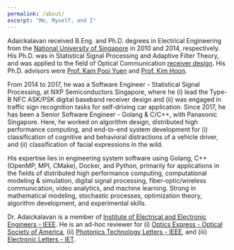 ```yaml
---
permalink: /about/
excerpt: "Me, Myself, and I"
---
```


Adaickalavan received B.Eng. and Ph.D. degrees in Electrical Engineering from the [National University of Singapore](http://www.nus.edu.sg/) in 2010 and 2014, respectively. His Ph.D. was in Statistical Signal Processing and Adaptive Filter Theory, and was applied to the field of Optical Communication <a href="/portfolio/cwdaml_and_adaptivecwda/">receiver design</a>. His Ph.D. advisors were [Prof. Kam Pooi Yuen](https://www.eng.nus.edu.sg/ece/staff/pooi-yuen-kam/) and [Prof. Kim Hoon](http://psrl.kaist.ac.kr/psrl_people.html).

From 2014 to 2017, he was a Software Engineer - Statistical Signal Processing, at NXP Semiconductors Singapore, where he (i) lead the Type-B NFC ASK/PSK digital baseband receiver design and (ii) was engaged in traffic sign recognition tasks for self-driving car application. Since 2017, he has been a Senior Software Engineer - Golang & C/C++, with Panasonic Singapore. Here, he worked on algorithm design, distributed high performance computing, and end-to-end system development for (i) classification of cognitive and behavioral distractions of a vehicle driver, and (ii) classification of facial expressions in the wild.

His expertise lies in engineering system software using Golang, C++ (OpenMP, MPI, CMake), Docker, and Python, primarily for applications in the fields of distributed high performance computing, computational modeling & simulation, digital signal processing, fiber-optic/wireless communication, video analytics, and machine learning. Strong in mathematical modeling, stochastic processes, optimization theory, algorithm development, and experimental skills.

Dr. Adaickalavan is a member of [Institute of Electrical and Electronic Engineers - IEEE](https://www.ieee.org/index.html). He is an ad-hoc reviewer for (i) [Optics Express - Optical Society of America](http://www.osa.org/en-us/home/), (ii) [Photonics Technology Letters - IEEE](http://ieeexplore.ieee.org/xpl/RecentIssue.jsp?punumber=68), and (iii) [Electronic Letters - IET](http://digital-library.theiet.org/content/journals/el).
